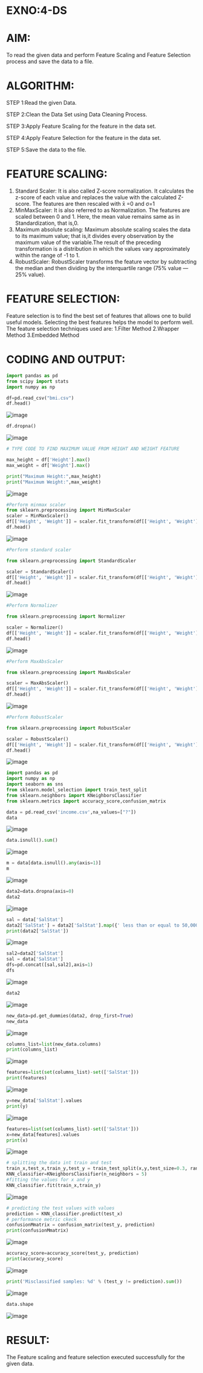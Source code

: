 # EXNO:4-DS
# AIM:
To read the given data and perform Feature Scaling and Feature Selection process and save the
data to a file.

# ALGORITHM:
STEP 1:Read the given Data.

STEP 2:Clean the Data Set using Data Cleaning Process.

STEP 3:Apply Feature Scaling for the feature in the data set.

STEP 4:Apply Feature Selection for the feature in the data set.

STEP 5:Save the data to the file.

# FEATURE SCALING:
1. Standard Scaler: It is also called Z-score normalization. It calculates the z-score of each value and replaces the value with the calculated Z-score. The features are then rescaled with x̄ =0 and σ=1
2. MinMaxScaler: It is also referred to as Normalization. The features are scaled between 0 and 1. Here, the mean value remains same as in Standardization, that is,0.
3. Maximum absolute scaling: Maximum absolute scaling scales the data to its maximum value; that is,it divides every observation by the maximum value of the variable.The result of the preceding transformation is a distribution in which the values vary approximately within the range of -1 to 1.
4. RobustScaler: RobustScaler transforms the feature vector by subtracting the median and then dividing by the interquartile range (75% value — 25% value).

# FEATURE SELECTION:
Feature selection is to find the best set of features that allows one to build useful models. Selecting the best features helps the model to perform well.
The feature selection techniques used are:
1.Filter Method
2.Wrapper Method
3.Embedded Method

# CODING AND OUTPUT:
```python
import pandas as pd
from scipy import stats
import numpy as np

df=pd.read_csv("bmi.csv")
df.head()
```
![image](https://github.com/user-attachments/assets/7ec14dd8-7a19-46ed-8ef5-111d32cd0ea8)
```python
df.dropna()
```
![image](https://github.com/user-attachments/assets/7a643efd-e783-4e6f-8bcd-6500ae9f631d)
```python
# TYPE CODE TO FIND MAXIMUM VALUE FROM HEIGHT AND WEIGHT FEATURE

max_height = df['Height'].max()
max_weight = df['Weight'].max()

print("Maximum Height:",max_height)
print("Maximum Weight:",max_weight)
```
![image](https://github.com/user-attachments/assets/19caaaae-c6f2-4912-866e-3832afdd3b7b)
```python
#Perform minmax scaler
from sklearn.preprocessing import MinMaxScaler
scaler = MinMaxScaler()
df[['Height', 'Weight']] = scaler.fit_transform(df[['Height', 'Weight']])
df.head()
```
![image](https://github.com/user-attachments/assets/ea1da995-4900-42d9-a9d4-dc1ac731b922)
```python
#Perform standard scaler

from sklearn.preprocessing import StandardScaler

scaler = StandardScaler()
df[['Height', 'Weight']] = scaler.fit_transform(df[['Height', 'Weight']])
df.head()
```
![image](https://github.com/user-attachments/assets/062c2843-f0ca-406a-8f96-5f2a5dbf0e2e)
```python
#Perform Normalizer

from sklearn.preprocessing import Normalizer

scaler = Normalizer()
df[['Height', 'Weight']] = scaler.fit_transform(df[['Height', 'Weight']])
df.head()
```
![image](https://github.com/user-attachments/assets/7dad27ec-7682-4eb8-966b-b46a9d302d67)
```python
#Perform MaxAbsScaler

from sklearn.preprocessing import MaxAbsScaler

scaler = MaxAbsScaler()
df[['Height', 'Weight']] = scaler.fit_transform(df[['Height', 'Weight']])
df.head()
```
![image](https://github.com/user-attachments/assets/49642099-8b87-4153-8ea5-8130258343d6)
```python
#Perform RobustScaler

from sklearn.preprocessing import RobustScaler

scaler = RobustScaler()
df[['Height', 'Weight']] = scaler.fit_transform(df[['Height', 'Weight']])
df.head()
```
![image](https://github.com/user-attachments/assets/1aadcf31-8a86-4caf-94a1-4002ff867058)

```python
import pandas as pd
import numpy as np
import seaborn as sns
from sklearn.model_selection import train_test_split
from sklearn.neighbors import KNeighborsClassifier
from sklearn.metrics import accuracy_score,confusion_matrix
```

```python
data = pd.read_csv('income.csv',na_values=["?"])
data
```


![image](https://github.com/user-attachments/assets/0d1b73dc-6ca3-4564-80e6-3756f69b5685)



```python
data.isnull().sum()
```

![image](https://github.com/user-attachments/assets/7d8ce515-feae-4e3e-b198-9d3cd14d6af5)


```python
m = data[data.isnull().any(axis=1)]
m
```

![image](https://github.com/user-attachments/assets/51be0af9-fb19-4fa1-9a64-36768c090642)

```python
data2=data.dropna(axis=0)
data2
```


![image](https://github.com/user-attachments/assets/a07a9b96-7310-43e0-85a5-f9b14f0c10dc)

```python
sal = data['SalStat']
data2['SalStat'] = data2['SalStat'].map({' less than or equal to 50,000':0,' greater than 50,000':1})
print(data2['SalStat'])
```

![image](https://github.com/user-attachments/assets/b7a9bc35-7371-47a0-9310-2bbfb6e60b93)

```python
sal2=data2['SalStat']
sal = data['SalStat']
dfs=pd.concat([sal,sal2],axis=1)
dfs
```

![image](https://github.com/user-attachments/assets/8644b554-0fb8-4c9b-b52d-93f3ccdc5e0c)


```python
data2
```

![image](https://github.com/user-attachments/assets/88df1e07-14a2-4e3e-b23c-47cd05124c55)


```python
new_data=pd.get_dummies(data2, drop_first=True)
new_data
```

![image](https://github.com/user-attachments/assets/f05fc2bd-ff2f-4b6e-a67c-78abba27de79)

```python
columns_list=list(new_data.columns)
print(columns_list)
```
![image](https://github.com/user-attachments/assets/ef58fee0-5e1d-4341-b9fc-c14d691f8063)


```python
features=list(set(columns_list)-set(['SalStat']))
print(features)
```

![image](https://github.com/user-attachments/assets/e53ab964-690d-40e0-8da7-613ee3683b8e)


```python
y=new_data['SalStat'].values
print(y)
```

![image](https://github.com/user-attachments/assets/41e7c6dd-05ec-4756-9a48-07d1bc74b9a4)

```python
features=list(set(columns_list)-set(['SalStat']))
x=new_data[features].values
print(x)
```

![image](https://github.com/user-attachments/assets/cc104885-55c7-49bf-9ed0-c0973cb5e8e6)

```python
# splitting the data int train and test
train_x,test_x,train_y,test_y = train_test_split(x,y,test_size=0.3, random_state=0)
KNN_classifier=KNeighborsClassifier(n_neighbors = 5)
#fitting the values for x and y
KNN_classifier.fit(train_x,train_y)
```

![image](https://github.com/user-attachments/assets/01aea97f-1b1e-4233-b595-99f7d362b5a6)

```python
# predicting the test values with values
prediction = KNN_classifier.predict(test_x)
# performance metric ckeck
confusionMmatrix = confusion_matrix(test_y, prediction)
print(confusionMmatrix)
```

![image](https://github.com/user-attachments/assets/21b02fc7-04bf-4525-8fbc-ed5bf5e73996)

```python
accuracy_score=accuracy_score(test_y, prediction)
print(accuracy_score)
```

![image](https://github.com/user-attachments/assets/c410a188-3cfa-4314-8944-9040639dcebc)


```python
print('Misclassified samples: %d' % (test_y != prediction).sum())
```

![image](https://github.com/user-attachments/assets/9daf6906-6b5a-477d-86c9-c23c142f5096)

```python
data.shape
```

![image](https://github.com/user-attachments/assets/3dca7cdf-dbdb-4d64-8ebf-211a9f96e375)

# RESULT:
 The Feature scaling and feature selection executed successfully for the given data.
